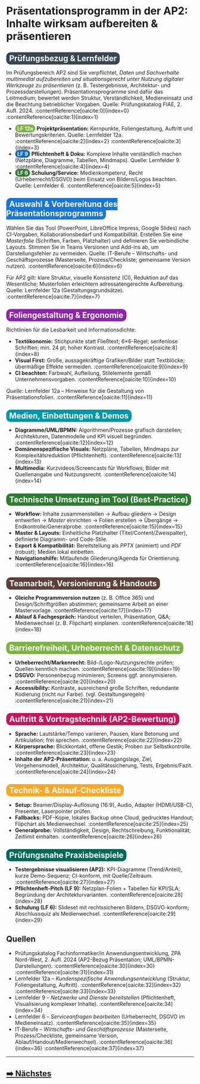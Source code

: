<h1>Präsentationsprogramm in der AP2: Inhalte wirksam aufbereiten & präsentieren</h1>

<h2><span style="background-color:#37474f; color:white; padding:4px 8px; border-radius:12px;">Prüfungsbezug & Lernfelder</span></h2>
<p>Im Prüfungsbereich AP2 sind Sie verpflichtet, <em>Daten und Sachverhalte multimedial aufzubereiten und situationsgerecht unter Nutzung digitaler Werkzeuge zu präsentieren</em> (z. B. Testergebnisse, Architektur- und Prozessdarstellungen). Präsentationsprogramme sind dafür das Leitmedium; bewertet werden Struktur, Verständlichkeit, Medieneinsatz und die Beachtung betrieblicher Vorgaben. Quelle: Prüfungskatalog FIAE, 2. Aufl. 2024. :contentReference[oaicite:0]{index=0} :contentReference[oaicite:1]{index=1}</p>
<ul>
  <li><strong><span style="background-color:#7cb342; color:white; padding:2px 6px; border-radius:12px;">LF 12a</span> Projektpräsentation:</strong> Kernpunkte, Foliengestaltung, Auftritt und Bewertungskriterien. Quelle: Lernfelder 12a. :contentReference[oaicite:2]{index=2} :contentReference[oaicite:3]{index=3}</li>
  <li><strong><span style="background-color:#1565c0; color:white; padding:2px 6px; border-radius:12px;">LF 9</span> Pflichtenheft & Doku:</strong> Komplexe Inhalte verständlich machen (Netzpläne, Diagramme, Tabellen, Mindmaps). Quelle: Lernfelder 9. :contentReference[oaicite:4]{index=4}</li>
  <li><strong><span style="background-color:#2e7d32; color:white; padding:2px 6px; border-radius:12px;">LF 6</span> Schulung/Service:</strong> Medienkompetenz, Recht (Urheberrecht/DSGVO) beim Einsatz von Bildern/Logos beachten. Quelle: Lernfelder 6. :contentReference[oaicite:5]{index=5}</li>
</ul>

<h2><span style="background-color:#1976d2; color:white; padding:4px 8px; border-radius:12px;">Auswahl & Vorbereitung des Präsentationsprogramms</span></h2>
<p>Wählen Sie das Tool (PowerPoint, LibreOffice Impress, Google Slides) nach CI-Vorgaben, Kollaborationsbedarf und Kompatibilität. Erstellen Sie eine <em>Masterfolie</em> (Schriften, Farben, Platzhalter) und definieren Sie verbindliche Layouts. Stimmen Sie in Teams Versionen und Add-ins ab, um Darstellungsfehler zu vermeiden. Quelle: IT-Berufe – Wirtschafts- und Geschäftsprozesse (Masterseite, Prozess/Checkliste; gemeinsame Version nutzen). :contentReference[oaicite:6]{index=6}</p>
<p>Für AP2 gilt: klare Struktur, visuelle Konsistenz (CI), Reduktion auf das Wesentliche; Musterfolien erleichtern adressatengerechte Aufbereitung. Quelle: Lernfelder 12a (Gestaltungsgrundsätze). :contentReference[oaicite:7]{index=7}</p>

<h2><span style="background-color:#8e24aa; color:white; padding:4px 8px; border-radius:12px;">Foliengestaltung & Ergonomie</span></h2>
<p>Richtlinien für die Lesbarkeit und Informationsdichte:</p>
<ul>
  <li><strong>Textökonomie:</strong> Stichpunkte statt Fließtext; 6×6-Regel; serifenlose Schriften; min. 24 pt; hoher Kontrast. :contentReference[oaicite:8]{index=8}</li>
  <li><strong>Visual First:</strong> Große, aussagekräftige Grafiken/Bilder statt Textblöcke; übermäßige Effekte vermeiden. :contentReference[oaicite:9]{index=9}</li>
  <li><strong>CI beachten:</strong> Farbwahl, Aufteilung, Stilelemente gemäß Unternehmensvorgaben. :contentReference[oaicite:10]{index=10}</li>
</ul>
<p><em>Quelle:</em> Lernfelder 12a – Hinweise für die Gestaltung von Präsentationsfolien. :contentReference[oaicite:11]{index=11}</p>

<h2><span style="background-color:#0097a7; color:white; padding:4px 8px; border-radius:12px;">Medien, Einbettungen & Demos</span></h2>
<ul>
  <li><strong>Diagramme/UML/BPMN:</strong> Algorithmen/Prozesse grafisch darstellen; Architekturen, Datenmodelle und KPI visuell begründen. :contentReference[oaicite:12]{index=12}</li>
  <li><strong>Domänenspezifische Visuals:</strong> Netzpläne, Tabellen, Mindmaps zur Komplexitätsreduktion (Pflichtenheft). :contentReference[oaicite:13]{index=13}</li>
  <li><strong>Multimedia:</strong> Kurzvideos/Screencasts für Workflows; Bilder mit Quellenangabe und Nutzungsrecht. :contentReference[oaicite:14]{index=14}</li>
</ul>

<h2><span style="background-color:#2e7d32; color:white; padding:4px 8px; border-radius:12px;">Technische Umsetzung im Tool (Best-Practice)</span></h2>
<ul>
  <li><strong>Workflow:</strong> Inhalte zusammenstellen → Aufbau gliedern → Design entwerfen → <em>Master</em> einrichten → Folien erstellen → Übergänge → Endkontrolle/Generalprobe. :contentReference[oaicite:15]{index=15}</li>
  <li><strong>Master & Layouts:</strong> Einheitliche Platzhalter (Titel/Content/Zweispalter), definierte Diagramm- und Code-Stile.</li>
  <li><strong>Export & Kompatibilität:</strong> Bereitstellung als <em>PPTX</em> (animiert) und <em>PDF</em> (robust); Medien lokal einbetten.</li>
  <li><strong>Navigationshilfe:</strong> Mitlaufende Gliederung/Agenda für Orientierung. :contentReference[oaicite:16]{index=16}</li>
</ul>

<h2><span style="background-color:#5d4037; color:white; padding:4px 8px; border-radius:12px;">Teamarbeit, Versionierung & Handouts</span></h2>
<ul>
  <li><strong>Gleiche Programmversion nutzen</strong> (z. B. Office 365) und Design/Schriftgrößen abstimmen; gemeinsame Arbeit an einer Mastervorlage. :contentReference[oaicite:17]{index=17}</li>
  <li><strong>Ablauf & Fachgespräch:</strong> Handout verteilen, Präsentation, Q&A; Medienwechsel (z. B. Flipchart) einplanen. :contentReference[oaicite:18]{index=18}</li>
</ul>

<h2><span style="background-color:#7cb342; color:white; padding:4px 8px; border-radius:12px;">Barrierefreiheit, Urheberrecht & Datenschutz</span></h2>
<ul>
  <li><strong>Urheberrecht/Markenrecht:</strong> Bild-/Logo-Nutzungsrechte prüfen; Quellen kenntlich machen. :contentReference[oaicite:19]{index=19}</li>
  <li><strong>DSGVO:</strong> Personenbezug minimieren; Screens ggf. anonymisieren. :contentReference[oaicite:20]{index=20}</li>
  <li><strong>Accessibility:</strong> Kontraste, ausreichend große Schriften, redundante Kodierung (nicht nur Farbe). (vgl. Gestaltungsregeln) :contentReference[oaicite:21]{index=21}</li>
</ul>

<h2><span style="background-color:#c2185b; color:white; padding:4px 8px; border-radius:12px;">Auftritt & Vortragstechnik (AP2-Bewertung)</span></h2>
<ul>
  <li><strong>Sprache:</strong> Lautstärke/Tempo variieren, Pausen, klare Betonung und Artikulation; frei sprechen. :contentReference[oaicite:22]{index=22}</li>
  <li><strong>Körpersprache:</strong> Blickkontakt, offene Gestik; Proben zur Selbstkontrolle. :contentReference[oaicite:23]{index=23}</li>
  <li><strong>Inhalte der AP2-Präsentation:</strong> u. a. Ausgangslage, Ziel, Vorgehensmodell, Architektur, Qualitätssicherung, Tests, Ergebnis/Fazit. :contentReference[oaicite:24]{index=24}</li>
</ul>

<h2><span style="background-color:#f9a825; color:white; padding:4px 8px; border-radius:12px;">Technik- & Ablauf-Checkliste</span></h2>
<ul>
  <li><strong>Setup:</strong> Beamer/Display-Auflösung (16:9), Audio, Adapter (HDMI/USB-C), Presenter, Laserpointer prüfen.</li>
  <li><strong>Fallbacks:</strong> PDF-Kopie, lokales Backup ohne Cloud, gedrucktes Handout; Flipchart als Medienwechsel. :contentReference[oaicite:25]{index=25}</li>
  <li><strong>Generalprobe:</strong> Vollständigkeit, Design, Rechtschreibung, Funktionalität; Zeitlimit einhalten. :contentReference[oaicite:26]{index=26}</li>
</ul>

<h2><span style="background-color:#00695c; color:white; padding:4px 8px; border-radius:12px;">Prüfungsnahe Praxisbeispiele</span></h2>
<ul>
  <li><strong>Testergebnisse visualisieren (AP2):</strong> KPI-Diagramme (Trend/Anteil), kurze Demo-Sequenz; CI-konform, mit Quelle/Zeitraum. :contentReference[oaicite:27]{index=27}</li>
  <li><strong>Pflichtenheft-Pitch (LF 9):</strong> Netzplan-Folien + Tabellen für KPI/SLA; Begründung der Architekturvarianten. :contentReference[oaicite:28]{index=28}</li>
  <li><strong>Schulung (LF 6):</strong> Slideset mit rechtssicheren Bildern, DSGVO-konform; Abschlussquiz als Medienwechsel. :contentReference[oaicite:29]{index=29}</li>
</ul>

<h2>Quellen</h2>
<ul>
  <li>Prüfungskatalog Fachinformatiker/in Anwendungsentwicklung, ZPA Nord-West, 2. Aufl. 2024 (AP2-Bezug Präsentation; UML/BPMN-Darstellungen). :contentReference[oaicite:30]{index=30} :contentReference[oaicite:31]{index=31}</li>
  <li>Lernfelder 12a – <em>Kundenspezifische Anwendungsentwicklung</em> (Struktur, Foliengestaltung, Auftritt). :contentReference[oaicite:32]{index=32} :contentReference[oaicite:33]{index=33}</li>
  <li>Lernfelder 9 – <em>Netzwerke und Dienste bereitstellen</em> (Pflichtenheft, Visualisierung komplexer Inhalte). :contentReference[oaicite:34]{index=34}</li>
  <li>Lernfelder 6 – <em>Serviceanfragen bearbeiten</em> (Urheberrecht, DSGVO im Medieneinsatz). :contentReference[oaicite:35]{index=35}</li>
  <li>IT-Berufe – <em>Wirtschafts- und Geschäftsprozesse</em> (Masterseite, Prozess/Checkliste, gemeinsame Version, Ablauf/Handout/Medienwechsel). :contentReference[oaicite:36]{index=36} :contentReference[oaicite:37]{index=37}</li>
</ul>

---

## [➡️ Nächstes](./3.6-multimediale-inhalte-erstellen.md)
